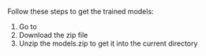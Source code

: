 Follow these steps to get the trained models:

1) Go to
2) Download the zip file
3) Unzip the models.zip to get it into the current directory
